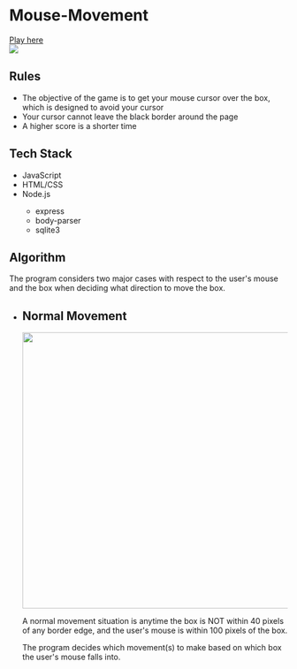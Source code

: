 # Mouse-Movement

<a href="https://mouse-movement.liammahoney.me/">Play here</a><br>
<img src="https://liammahoney.me/pics/mouse-movement.gif">
<h2>Rules</h2>
<ul>
  <li>The objective of the game is to get your mouse cursor over the box, which is designed to avoid your cursor</li>
  <li>Your cursor cannot leave the black border around the page</li>
  <li>A higher score is a shorter time</li>
</ul>
<h2>Tech Stack</h2>
<ul>
  <li>JavaScript</li>
  <li>HTML/CSS</li>
  <li>Node.js</li>
  <ul>
    <li>express</li>
    <li>body-parser</li>
    <li>sqlite3</li>
  </ul>
</ul>
<h2>Algorithm</h2>
The program considers two major cases with respect to the user's mouse and the box when deciding what direction to move the box. 
<ul>
  <li><h2>Normal Movement</h2></li>
      <img style="width: 500px; height: auto;" src="http://mouse-movement.liammahoney.me/general-mouse-detection.png">
      <p>A normal movement situation is anytime the box is NOT within 40 pixels of any border edge, and the user's mouse is within 100 pixels of the box.</p>
  <p>The program decides which movement(s) to make based on which box the user's mouse falls into.</p>

</ul>
  

        

